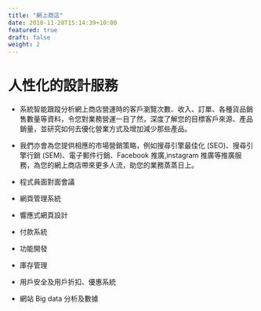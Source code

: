 ```yaml
---
title: "網上商店"
date: 2018-11-28T15:14:39+10:00
featured: true
draft: false
weight: 2
---
```


# 人性化的設計服務

- 系統智能跟蹤分析網上商店營運時的客戶瀏覽次數、收入、訂單、各種貨品銷售數量等資料，令您對業務營運一目了然，深度了解您的目標客戶來源、產品銷量，並研究如何去優化營業方式及增加減少那些產品。

- 我們亦會為您提供相應的市場營銷策略，例如搜尋引擎最佳化 (SEO)、搜尋引擎行銷 (SEM)、電子郵件行銷、Facebook 推廣,instagram 推廣等推廣服務，為您的網上商店帶來更多人流，助您的業務蒸蒸日上。

- 程式員面對面會議
- 網頁管理系統
- 響應式網頁設計
- 付款系統
- 功能開發
- 庫存管理
- 用戶安全及用戶折扣、優惠系統
- 網站 Big data 分析及數據
